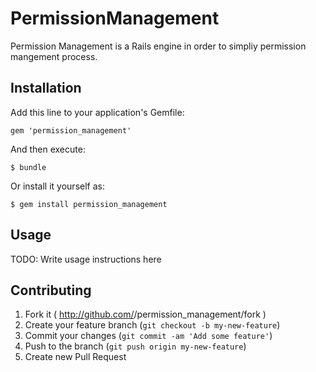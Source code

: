 # PermissionManagement

Permission Management is a Rails engine in order to simpliy permission mangement process. 

## Installation

Add this line to your application's Gemfile:

    gem 'permission_management'

And then execute:

    $ bundle

Or install it yourself as:

    $ gem install permission_management

## Usage

TODO: Write usage instructions here

## Contributing

1. Fork it ( http://github.com/<my-github-username>/permission_management/fork )
2. Create your feature branch (`git checkout -b my-new-feature`)
3. Commit your changes (`git commit -am 'Add some feature'`)
4. Push to the branch (`git push origin my-new-feature`)
5. Create new Pull Request
